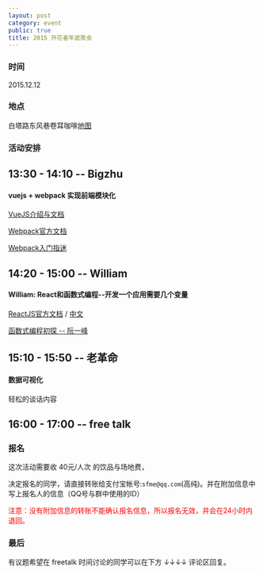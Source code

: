 ```yaml
---
layout: post
category: event
public: true
title: 2015 开花者年底聚会
---
```


### 时间

2015.12.12

### 地点

白塔路东风巷卷耳咖啡[地图](http://j.map.baidu.com/bRAr7)

### 活动安排

## 13:30 - 14:10 -- Bigzhu

#### vuejs + webpack 实现前端模块化

[VueJS介绍与文档](http://cn.vuejs.org/)

[Webpack官方文档](https://webpack.github.io/docs/)

[Webpack入门指迷](http://segmentfault.com/a/1190000002551952)

## 14:20 - 15:00 -- William

#### William: React和函数式编程--开发一个应用需要几个变量

[ReactJS官方文档](https://facebook.github.io/react/docs/getting-started.html)
/ [中文](http://reactjs.cn/react/docs/getting-started.html)

[函数式编程初探 -- 阮一峰](http://www.ruanyifeng.com/blog/2012/04/functional_programming.html)

## 15:10 - 15:50 -- 老革命

#### 数据可视化

轻松的谈话内容

## 16:00 - 17:00 -- free talk

### 报名

这次活动需要收 40元/人次 的饮品与场地费，

决定报名的同学，请直接转账给支付宝帐号:`sfme@qq.com`(高纯)。并在附加信息中写上报名人的信息（QQ号与群中使用的ID）

<span style='color:red'>注意：没有附加信息的转账不能确认报名信息，所以报名无效，并会在24小时内退回。</span>

### 最后

有议题希望在 freetalk 时间讨论的同学可以在下方 ↓↓↓↓ 评论区回复。

